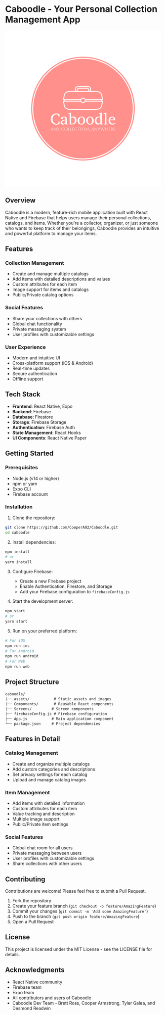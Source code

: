 # Caboodle - Your Personal Collection Management App

![Caboodle Logo](assets/logo-png.png)

## Overview

Caboodle is a modern, feature-rich mobile application built with React Native and Firebase that helps users manage their personal collections, catalogs, and items. Whether you're a collector, organizer, or just someone who wants to keep track of their belongings, Caboodle provides an intuitive and powerful platform to manage your items.

## Features

### Collection Management
- Create and manage multiple catalogs
- Add items with detailed descriptions and values
- Custom attributes for each item
- Image support for items and catalogs
- Public/Private catalog options

### Social Features
- Share your collections with others
- Global chat functionality
- Private messaging system
- User profiles with customizable settings

### User Experience
- Modern and intuitive UI
- Cross-platform support (iOS & Android)
- Real-time updates
- Secure authentication
- Offline support

## Tech Stack

- **Frontend**: React Native, Expo
- **Backend**: Firebase
- **Database**: Firestore
- **Storage**: Firebase Storage
- **Authentication**: Firebase Auth
- **State Management**: React Hooks
- **UI Components**: React Native Paper

## Getting Started

### Prerequisites

- Node.js (v14 or higher)
- npm or yarn
- Expo CLI
- Firebase account

### Installation

1. Clone the repository:
```bash
git clone https://github.com/CooperA02/Caboodle.git
cd caboodle
```

2. Install dependencies:
```bash
npm install
# or
yarn install
```

3. Configure Firebase:
   - Create a new Firebase project
   - Enable Authentication, Firestore, and Storage
   - Add your Firebase configuration to `firebaseConfig.js`

4. Start the development server:
```bash
npm start
# or
yarn start
```

5. Run on your preferred platform:
```bash
# For iOS
npm run ios
# For Android
npm run android
# For Web
npm run web
```

## Project Structure

```
caboodle/
├── assets/           # Static assets and images
├── Components/       # Reusable React components
├── Screens/         # Screen components
├── firebaseConfig.js # Firebase configuration
├── App.js           # Main application component
└── package.json     # Project dependencies
```

## Features in Detail

### Catalog Management
- Create and organize multiple catalogs
- Add custom categories and descriptions
- Set privacy settings for each catalog
- Upload and manage catalog images

### Item Management
- Add items with detailed information
- Custom attributes for each item
- Value tracking and description
- Multiple image support
- Public/Private item settings

### Social Features
- Global chat room for all users
- Private messaging between users
- User profiles with customizable settings
- Share collections with other users

## Contributing

Contributions are welcome! Please feel free to submit a Pull Request.

1. Fork the repository
2. Create your feature branch (`git checkout -b feature/AmazingFeature`)
3. Commit your changes (`git commit -m 'Add some AmazingFeature'`)
4. Push to the branch (`git push origin feature/AmazingFeature`)
5. Open a Pull Request

## License

This project is licensed under the MIT License - see the LICENSE file for details.

## Acknowledgments

- React Native community
- Firebase team
- Expo team
- All contributors and users of Caboodle
- Caboodle Dev Team - Brett Ross, Cooper Armstrong, Tyler Galea, and Desmond Readwin
